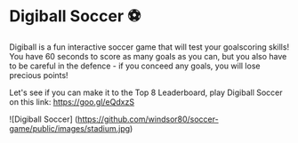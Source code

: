 # Digiball Soccer :soccer:

Digiball is a fun interactive soccer game that will test your goalscoring skills! You have 60 seconds to score as many goals as you can, but you also have to be careful in the defence - if you conceed any goals, you will lose precious points!

Let's see if you can make it to the Top 8 Leaderboard, play Digiball Soccer on this link: 
https://goo.gl/eQdxzS

![Digiball Soccer] (https://github.com/windsor80/soccer-game/public/images/stadium.jpg)
